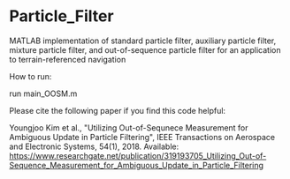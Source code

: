 # Particle_Filter
MATLAB implementation of standard particle filter, auxiliary particle filter, mixture particle filter, and out-of-sequence particle filter for an application to terrain-referenced navigation

How to run:

run main_OOSM.m


Please cite the following paper if you find this code helpful:

Youngjoo Kim et al., "Utilizing Out-of-Sequnece Measurement for Ambiguous Update in Particle Filtering", IEEE Transactions on Aerospace and Electronic Systems, 54(1), 2018. Available: https://www.researchgate.net/publication/319193705_Utilizing_Out-of-Sequence_Measurement_for_Ambiguous_Update_in_Particle_Filtering
